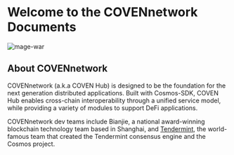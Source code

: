 # Welcome to the COVENnetwork Documents

![mage-war](./pics/coven.jpg)

## About COVENnetwork

COVENnetwork (a.k.a COVEN Hub) is designed to be the foundation for the next generation distributed applications. Built with Cosmos-SDK, COVEN Hub enables cross-chain interoperability through a unified service model, while providing a variety of modules to support DeFi applications.

COVENnetwork dev teams include Bianjie, a national award-winning blockchain technology team based in Shanghai, and [Tendermint](https://tendermint.com), the world-famous team that created the Tendermint consensus engine and the Cosmos project.
